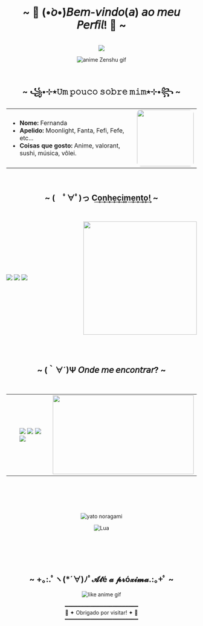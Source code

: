 <body>
    <center>
  <h1 align="center">~ 🌙 (•̀𝘰•́)𝘉𝘦𝘮-𝘷𝘪𝘯𝘥𝘰(𝘢) 𝘢𝘰 𝘮𝘦𝘶 𝘗𝘦𝘳𝘧𝘪𝘭! 🌙 ~</h1>
  <br>
  <div align="center">
     <img src="./src/imagens/anime Zenshu gif.gif"  />
    
 ![anime Zenshu gif](https://github.com/user-attachments/assets/edd9cd63-1036-4310-a500-e54f78cb1d6e)


 <br>

</div>
      <div align="center">
        </div>
  <div>
  <h2 align="center">  ~ ꧁•⊹٭𝚄𝚖 𝚙𝚘𝚞𝚌𝚘 𝚜𝚘𝚋𝚛𝚎 𝚖𝚒𝚖٭⊹•꧂ ~  </h2>

<div align="center">
  <table>
    <tr>
      <td>
        <ul>
          <li><b>Nome:</b> Fernanda</li>
          <li><b>Apelido:</b> Moonlight, Fanta, Fefi, Fefe, etc...</li>
          <li><b>Coisas que gosto:</b> Anime, valorant, sushi, música, vôlei.</li>
        </ul>
      </td>
      <td>
        <img src="https://github.com/user-attachments/assets/716b2e48-29f0-42a3-bf88-37b83edffc66" width="150px" style="border-radius: 10px;">
      </td>
    </tr>
  </table>
</div>


<br>

  <h2 align="center">            ~ (　ﾟ∀ﾟ)っ C͢o͢n͢h͢e͢c͢i͢m͢e͢n͢t͢o͢! ~</h2>
   <br>
  <p>
    <div align="center">



<div style="display: flex; align-items: center; justify-content: space-between;">
  <div>
    <img src="https://img.shields.io/badge/HTML5-E34F26?style=for-the-badge&logo=html5&logoColor=white">
    <img src="https://img.shields.io/badge/CSS3-1572B6?style=for-the-badge&logo=css3&logoColor=white">
    <img src="https://img.shields.io/badge/JavaScript-F7DF1E?style=for-the-badge&logo=javascript&logoColor=black">
  </div>
  <div>
    <img src="https://github.com/user-attachments/assets/9eb2fc54-c247-4b24-b07a-4dd41f0d677a" width="300px">
  </div>
</div>



<br>
  </p>
  <br>
  <h2 align="center">           ~ (｀∀´)Ψ 𝘖𝘯𝘥𝘦 𝘮𝘦 𝘦𝘯𝘤𝘰𝘯𝘵𝘳𝘢𝘳? ~ </h2>
    <div align="center">

  <br>


<div align="center">
  <table>
    <tr>
      <td>
        <ul>
          <div> 
  <a href="" target="_blank"><img src="https://img.shields.io/badge/-Instagram-%23E4405F?style=for-the-badge&logo=instagram&logoColor=white" target="_blank"></a>
 <a href="" target="_blank"><img src="https://img.shields.io/badge/Discord-7289DA?style=for-the-badge&logo=discord&logoColor=white" target="_blank"></a> 
  <a href = "mailto:gemeos@devemdobro.com"><img src="https://img.shields.io/badge/-Gmail-%23333?style=for-the-badge&logo=gmail&logoColor=white" target="_blank"></a>
  <a href="" target="_blank"><img src="https://img.shields.io/badge/-LinkedIn-%230077B5?style=for-the-badge&logo=linkedin&logoColor=white" target="_blank"></a>
</div>
        </ul>
      </td>
      <td align="right">
    <img src="https://github.com/user-attachments/assets/15d91a6b-1ab4-4b32-a08a-24b17fb1f3df" width="373.5px" height="208.5px">
</td>
    </tr>
  </table>
</div>



  </div>
  <br>
  <div>

   <br>
   <br>
   <br>
   
![yato noragami](https://github.com/user-attachments/assets/f0b3f7c9-65cb-489a-8ecb-916bf4520945)

![Lua](https://img.shields.io/badge/☽-Lua-blueviolet?style=for-the-badge)


   <br>
   <br>
   <br>
   <br>

   
  <h2 align="center"> ~ +｡:.ﾟヽ(*´∀)ﾉﾟ𝓐𝓽é 𝓪 𝓹𝓻ó𝔁𝓲𝓶𝓪.:｡+ﾟ ~ </h2>
  <div align="center">

  ![like anime gif](https://github.com/user-attachments/assets/3fec9ce9-1f21-400d-9da8-448e4b529990)


━━━━━━━━━━━━━━━━━━━━━━━  
🌙 ✦ Obrigado por visitar! ✦ 🌙  
━━━━━━━━━━━━━━━━━━━━━━━











